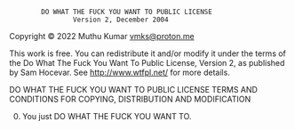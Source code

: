             DO WHAT THE FUCK YOU WANT TO PUBLIC LICENSE
                    Version 2, December 2004
Copyright © 2022 Muthu Kumar <vmks@proton.me>

This work is free. You can redistribute it and/or modify it under the
terms of the Do What The Fuck You Want To Public License, Version 2,
as published by Sam Hocevar. See http://www.wtfpl.net/ for more details.

DO WHAT THE FUCK YOU WANT TO PUBLIC LICENSE
   TERMS AND CONDITIONS FOR COPYING, DISTRIBUTION AND MODIFICATION

  0. You just DO WHAT THE FUCK YOU WANT TO.
